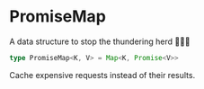 # PromiseMap

A data structure to stop the thundering herd 🐎🐎🐎

```typescript
type PromiseMap<K, V> = Map<K, Promise<V>>
```
Cache expensive requests instead of their results.

